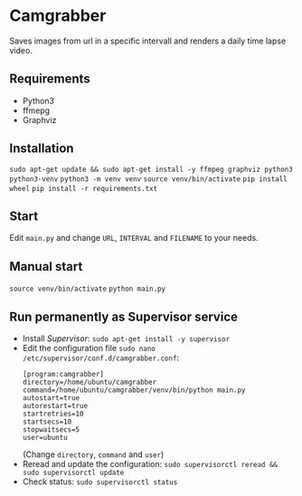 # Camgrabber

Saves images from url in a specific intervall and renders a daily time lapse video.

## Requirements

- Python3
- ffmepg
- Graphviz

## Installation

`sudo apt-get update && sudo apt-get install -y ffmpeg graphviz python3 python3-venv`
`python3 -m venv venv`
`source venv/bin/activate`
`pip install wheel`
`pip install -r requirements.txt`

## Start

Edit `main.py` and change `URL`, `INTERVAL` and `FILENAME` to your needs.

## Manual start

`source venv/bin/activate`
`python main.py`

## Run permanently as Supervisor service

- Install _Supervisor_: `sudo apt-get install -y supervisor`
- Edit the configuration file `sudo nano /etc/supervisor/conf.d/camgrabber.conf`:
    ```
    [program:camgrabber]
    directory=/home/ubuntu/camgrabber
    command=/home/ubuntu/camgrabber/venv/bin/python main.py
    autostart=true
    autorestart=true
    startretries=10
    startsecs=10
    stopwaitsecs=5
    user=ubuntu
    ```
    (Change `directory`, `command` and `user`)
- Reread and update the configuration: `sudo supervisorctl reread && sudo supervisorctl update`
- Check status: `sudo supervisorctl status`
